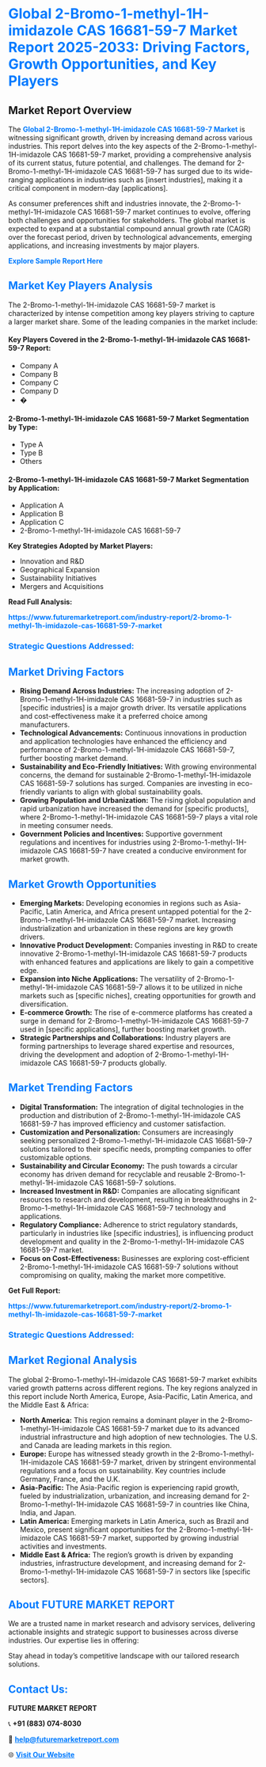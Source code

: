 <h1 style="color: #007BFF;">Global 2-Bromo-1-methyl-1H-imidazole CAS 16681-59-7 Market Report 2025-2033: Driving Factors, Growth Opportunities, and Key Players</h1>

<section id="overview">
<h2>Market Report Overview</h2>
<p>The <a href="https://www.futuremarketreport.com/industry-report/2-bromo-1-methyl-1h-imidazole-cas-16681-59-7-market" style="color: #007BFF; text-decoration: none;"><strong>Global 2-Bromo-1-methyl-1H-imidazole CAS 16681-59-7 Market</strong></a> is witnessing significant growth, driven by increasing demand across various industries. This report delves into the key aspects of the 2-Bromo-1-methyl-1H-imidazole CAS 16681-59-7 market, providing a comprehensive analysis of its current status, future potential, and challenges. The demand for 2-Bromo-1-methyl-1H-imidazole CAS 16681-59-7 has surged due to its wide-ranging applications in industries such as [insert industries], making it a critical component in modern-day [applications].</p>
<p>As consumer preferences shift and industries innovate, the 2-Bromo-1-methyl-1H-imidazole CAS 16681-59-7 market continues to evolve, offering both challenges and opportunities for stakeholders. The global market is expected to expand at a substantial compound annual growth rate (CAGR) over the forecast period, driven by technological advancements, emerging applications, and increasing investments by major players.</p>
</section>

<section id="overview">
<p><a href="https://www.futuremarketreport.com/request-sample/reportId=111422" style="color: #007BFF; text-decoration: none;"><strong>Explore Sample Report Here</strong></a></p>
</section>

<section id="key-players">
<h2 style="color: #007BFF;">Market Key Players Analysis</h2>
<p>The 2-Bromo-1-methyl-1H-imidazole CAS 16681-59-7 market is characterized by intense competition among key players striving to capture a larger market share. Some of the leading companies in the market include:</p>
<h4>Key Players Covered in the 2-Bromo-1-methyl-1H-imidazole CAS 16681-59-7 Report:</h4>
<ul><li>Company A</li><li>Company B</li><li>Company C</li><li>Company D</li><li>�</li></ul>
<h4>2-Bromo-1-methyl-1H-imidazole CAS 16681-59-7 Market Segmentation by Type:</h4>
<ul><li>Type A</li><li>Type B</li><li>Others</li></ul>

<h4>2-Bromo-1-methyl-1H-imidazole CAS 16681-59-7 Market Segmentation by Application:</h4>
<ul><li>Application A</li><li>Application B</li><li>Application C</li><li>2-Bromo-1-methyl-1H-imidazole CAS 16681-59-7</li></ul>
<p><strong>Key Strategies Adopted by Market Players:</strong></p>
<ul>
<li>Innovation and R&D</li>
<li>Geographical Expansion</li>
<li>Sustainability Initiatives</li>
<li>Mergers and Acquisitions</li>
</ul>
</section>

<section>
<p><strong>Read Full Analysis: </strong></p><a href="https://www.futuremarketreport.com/industry-report/2-bromo-1-methyl-1h-imidazole-cas-16681-59-7-market" style="color: #007BFF; text-decoration: none;"><strong>https://www.futuremarketreport.com/industry-report/2-bromo-1-methyl-1h-imidazole-cas-16681-59-7-market</strong></a>
<h3 style="color: #007BFF;">Strategic Questions Addressed:</h3>
</section>

<section id="driving-factors">
<h2 style="color: #007BFF;">Market Driving Factors</h2>
<ul>
<li><strong>Rising Demand Across Industries:</strong> The increasing adoption of 2-Bromo-1-methyl-1H-imidazole CAS 16681-59-7 in industries such as [specific industries] is a major growth driver. Its versatile applications and cost-effectiveness make it a preferred choice among manufacturers.</li>
<li><strong>Technological Advancements:</strong> Continuous innovations in production and application technologies have enhanced the efficiency and performance of 2-Bromo-1-methyl-1H-imidazole CAS 16681-59-7, further boosting market demand.</li>
<li><strong>Sustainability and Eco-Friendly Initiatives:</strong> With growing environmental concerns, the demand for sustainable 2-Bromo-1-methyl-1H-imidazole CAS 16681-59-7 solutions has surged. Companies are investing in eco-friendly variants to align with global sustainability goals.</li>
<li><strong>Growing Population and Urbanization:</strong> The rising global population and rapid urbanization have increased the demand for [specific products], where 2-Bromo-1-methyl-1H-imidazole CAS 16681-59-7 plays a vital role in meeting consumer needs.</li>
<li><strong>Government Policies and Incentives:</strong> Supportive government regulations and incentives for industries using 2-Bromo-1-methyl-1H-imidazole CAS 16681-59-7 have created a conducive environment for market growth.</li>
</ul>
</section>

<section id="growth-opportunities">
<h2 style="color: #007BFF;">Market Growth Opportunities</h2>
<ul>
<li><strong>Emerging Markets:</strong> Developing economies in regions such as Asia-Pacific, Latin America, and Africa present untapped potential for the 2-Bromo-1-methyl-1H-imidazole CAS 16681-59-7 market. Increasing industrialization and urbanization in these regions are key growth drivers.</li>
<li><strong>Innovative Product Development:</strong> Companies investing in R&D to create innovative 2-Bromo-1-methyl-1H-imidazole CAS 16681-59-7 products with enhanced features and applications are likely to gain a competitive edge.</li>
<li><strong>Expansion into Niche Applications:</strong> The versatility of 2-Bromo-1-methyl-1H-imidazole CAS 16681-59-7 allows it to be utilized in niche markets such as [specific niches], creating opportunities for growth and diversification.</li>
<li><strong>E-commerce Growth:</strong> The rise of e-commerce platforms has created a surge in demand for 2-Bromo-1-methyl-1H-imidazole CAS 16681-59-7 used in [specific applications], further boosting market growth.</li>
<li><strong>Strategic Partnerships and Collaborations:</strong> Industry players are forming partnerships to leverage shared expertise and resources, driving the development and adoption of 2-Bromo-1-methyl-1H-imidazole CAS 16681-59-7 products globally.</li>
</ul>
</section>

<section id="trending-factors">
<h2 style="color: #007BFF;">Market Trending Factors</h2>
<ul>
<li><strong>Digital Transformation:</strong> The integration of digital technologies in the production and distribution of 2-Bromo-1-methyl-1H-imidazole CAS 16681-59-7 has improved efficiency and customer satisfaction.</li>
<li><strong>Customization and Personalization:</strong> Consumers are increasingly seeking personalized 2-Bromo-1-methyl-1H-imidazole CAS 16681-59-7 solutions tailored to their specific needs, prompting companies to offer customizable options.</li>
<li><strong>Sustainability and Circular Economy:</strong> The push towards a circular economy has driven demand for recyclable and reusable 2-Bromo-1-methyl-1H-imidazole CAS 16681-59-7 solutions.</li>
<li><strong>Increased Investment in R&D:</strong> Companies are allocating significant resources to research and development, resulting in breakthroughs in 2-Bromo-1-methyl-1H-imidazole CAS 16681-59-7 technology and applications.</li>
<li><strong>Regulatory Compliance:</strong> Adherence to strict regulatory standards, particularly in industries like [specific industries], is influencing product development and quality in the 2-Bromo-1-methyl-1H-imidazole CAS 16681-59-7 market.</li>
<li><strong>Focus on Cost-Effectiveness:</strong> Businesses are exploring cost-efficient 2-Bromo-1-methyl-1H-imidazole CAS 16681-59-7 solutions without compromising on quality, making the market more competitive.</li>
</ul>
</section>

<section>
<p><strong>Get Full Report: </strong></p><a href="https://www.futuremarketreport.com/industry-report/2-bromo-1-methyl-1h-imidazole-cas-16681-59-7-market" style="color: #007BFF; text-decoration: none;"><strong>https://www.futuremarketreport.com/industry-report/2-bromo-1-methyl-1h-imidazole-cas-16681-59-7-market</strong></a>
<h3 style="color: #007BFF;">Strategic Questions Addressed:</h3>
</section>


<section id="regional-analysis">
<h2 style="color: #007BFF;">Market Regional Analysis</h2>
<p>The global 2-Bromo-1-methyl-1H-imidazole CAS 16681-59-7 market exhibits varied growth patterns across different regions. The key regions analyzed in this report include North America, Europe, Asia-Pacific, Latin America, and the Middle East & Africa:</p>
<ul>
<li><strong>North America:</strong> This region remains a dominant player in the 2-Bromo-1-methyl-1H-imidazole CAS 16681-59-7 market due to its advanced industrial infrastructure and high adoption of new technologies. The U.S. and Canada are leading markets in this region.</li>
<li><strong>Europe:</strong> Europe has witnessed steady growth in the 2-Bromo-1-methyl-1H-imidazole CAS 16681-59-7 market, driven by stringent environmental regulations and a focus on sustainability. Key countries include Germany, France, and the U.K.</li>
<li><strong>Asia-Pacific:</strong> The Asia-Pacific region is experiencing rapid growth, fueled by industrialization, urbanization, and increasing demand for 2-Bromo-1-methyl-1H-imidazole CAS 16681-59-7 in countries like China, India, and Japan.</li>
<li><strong>Latin America:</strong> Emerging markets in Latin America, such as Brazil and Mexico, present significant opportunities for the 2-Bromo-1-methyl-1H-imidazole CAS 16681-59-7 market, supported by growing industrial activities and investments.</li>
<li><strong>Middle East & Africa:</strong> The region’s growth is driven by expanding industries, infrastructure development, and increasing demand for 2-Bromo-1-methyl-1H-imidazole CAS 16681-59-7 in sectors like [specific sectors].</li>
</ul>
</section>

<footer>
<h2 style="color: #007BFF;">About FUTURE MARKET REPORT</h2>
<p>We are a trusted name in market research and advisory services, delivering actionable insights and strategic support to businesses across diverse industries. Our expertise lies in offering:</p>

<p>Stay ahead in today’s competitive landscape with our tailored research solutions.</p>

<h2 style="color: #007BFF;">Contact Us:</h2>
<p><strong>FUTURE MARKET REPORT</strong></p>
<p>📞 <strong>+91 (883) 074-8030</strong></p>
<p>📧 <strong><a href="mailto:help@futuremarketreport.com" style="color: #007BFF;">help@futuremarketreport.com</a></strong></p>
<p>🌐 <strong><a href="https://www.futuremarketreport.com/" style="color: #007BFF;">Visit Our Website</a></strong></p>
</footer>